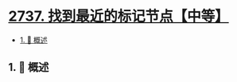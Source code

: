 # [2737. 找到最近的标记节点【中等】](https://github.com/Tdahuyou/TNotes.leetcode/tree/main/notes/2737.%20%E6%89%BE%E5%88%B0%E6%9C%80%E8%BF%91%E7%9A%84%E6%A0%87%E8%AE%B0%E8%8A%82%E7%82%B9%E3%80%90%E4%B8%AD%E7%AD%89%E3%80%91)

<!-- region:toc -->

- [1. 📝 概述](#1--概述)

<!-- endregion:toc -->

## 1. 📝 概述
